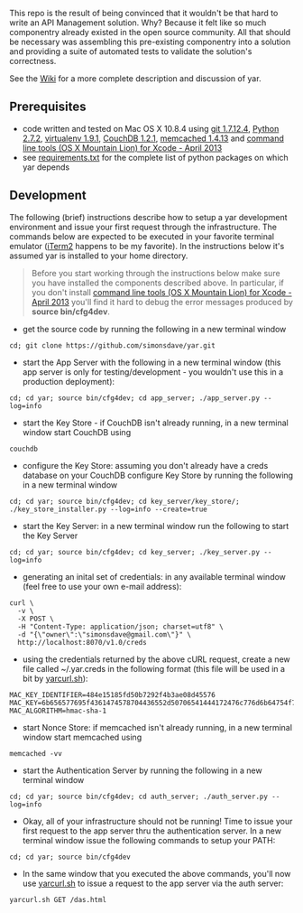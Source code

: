 This repo is the result of being convinced that it wouldn't be that
hard to write an API Management solution. Why? Because it felt like so much
componentry already existed in the open source community. All that should be necessary
was assembling this pre-existing componentry into a solution and
providing a suite of automated tests to validate the solution's correctness. 

See the [Wiki](https://github.com/simonsdave/yar/wiki) for a more complete description and discussion of yar.

Prerequisites 
-------------
* code written and tested on Mac OS X 10.8.4 using
[git 1.7.12.4](http://git-scm.com/),
[Python 2.7.2](http://www.python.org/),
[virtualenv 1.9.1](https://pypi.python.org/pypi/virtualenv),
[CouchDB 1.2.1](http://couchdb.apache.org/),
[memcached 1.4.13](http://memcached.org/)
and
[command line tools (OS X Mountain Lion) for Xcode - April 2013](https://developer.apple.com/downloads/index.action)
* see
[requirements.txt](https://github.com/simonsdave/yar/blob/master/requirements.txt "requirements.txt")
for the complete list of python packages on which yar depends

Development
-----------
The following (brief) instructions describe how to setup a yar development environment and
issue your first request through the infrastructure.
The commands below are expected to be executed in your
favorite terminal emulator ([iTerm2](http://www.iterm2.com/) happens to be my favorite).
In the instructions below it's assumed yar is installed to your home directory.

> Before you start working through the instructions below make sure you
> have installed the components described above. In particular, if you don't install
> [command line tools (OS X Mountain Lion) for Xcode - April 2013](https://developer.apple.com/downloads/index.action)
> you'll find it hard to debug the error messages produced by **source bin/cfg4dev**. 

* get the source code by running the following in a new terminal window

~~~~~
cd; git clone https://github.com/simonsdave/yar.git
~~~~~

* start the App Server with the following in a new terminal window
(this app server is only for testing/development - you wouldn't use this in a production deployment):

~~~~~
cd; cd yar; source bin/cfg4dev; cd app_server; ./app_server.py --log=info
~~~~~

* start the Key Store - if CouchDB isn't already running, in a new terminal window start CouchDB using

~~~~~
couchdb
~~~~~

* configure the Key Store: assuming you don't already have a creds database on your CouchDB configure Key Store
by running the following in a new terminal window

~~~~~
cd; cd yar; source bin/cfg4dev; cd key_server/key_store/; ./key_store_installer.py --log=info --create=true
~~~~~

* start the Key Server: in a new terminal window run the following to start the Key Server

~~~~~
cd; cd yar; source bin/cfg4dev; cd key_server; ./key_server.py --log=info
~~~~~

* generating an inital set of credentials: in any available terminal window (feel free to use your own e-mail address):

~~~~~
curl \
  -v \
  -X POST \
  -H "Content-Type: application/json; charset=utf8" \
  -d "{\"owner\":\"simonsdave@gmail.com\"}" \
  http://localhost:8070/v1.0/creds
~~~~~

* using the credentials returned by the above cURL request, create a new file called ~/.yar.creds
in the following format (this file will be used in a bit by
[yarcurl.sh](https://github.com/simonsdave/yar/wiki/Utilities#yarcurlsh)):

~~~~~
MAC_KEY_IDENTIFIER=484e15185fd50b7292f4b3ae08d45576
MAC_KEY=6b656577695f4361474578704436552d50706541444172476c776d6b64754f704545786e65613976595734
MAC_ALGORITHM=hmac-sha-1
~~~~~

* start Nonce Store: if memcached isn't already running, in a new terminal window start memcached using

~~~~~
memcached -vv
~~~~~

* start the Authentication Server by running the following in a new terminal window

~~~~~
cd; cd yar; source bin/cfg4dev; cd auth_server; ./auth_server.py --log=info
~~~~~

* Okay, all of your infrastructure should not be running!
Time to issue your first request to the app server thru the authentication server.
In a new terminal window issue the following commands to setup your PATH:

~~~~~
cd; cd yar; source bin/cfg4dev
~~~~~

* In the same window that you executed the above commands, you'll now use
[yarcurl.sh](https://github.com/simonsdave/yar/wiki/Utilities#yarcurlsh) 
to issue a request to the app server via the auth server:

~~~~~
yarcurl.sh GET /das.html
~~~~~

